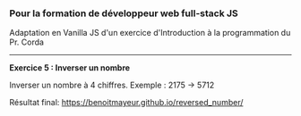 ### Pour la formation de développeur web full-stack JS

Adaptation en Vanilla JS d'un exercice d'Introduction à la programmation du Pr. Corda

- - - -

**Exercice 5 : Inverser un nombre**

Inverser un nombre à 4 chiffres.
Exemple : 2175 → 5712

Résultat final: https://benoitmayeur.github.io/reversed_number/